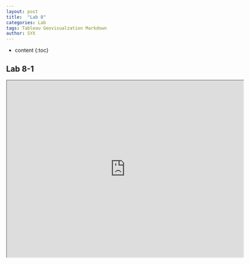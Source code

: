 ```yaml
---
layout: post
title:  "Lab 8"
categories: Lab
tags: Tableau Geovisualzation Markdown
author: SYX
---
```


* content
{:toc}

## Lab 8-1


<iframe src="https://www.google.com/maps/d/u/0/embed?mid=15Hgvc3KpYRykWVMgaQLSDQ_KqxJxd7kR" width="640" height="480"></iframe>